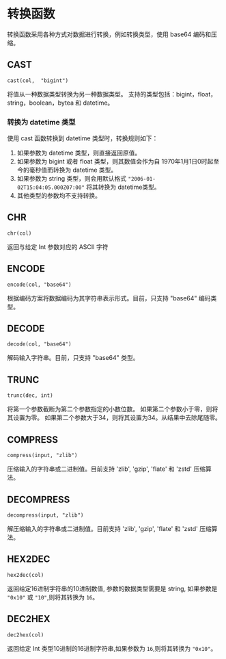 # 转换函数

转换函数采用各种方式对数据进行转换，例如转换类型，使用 base64 编码和压缩。

## CAST

```text
cast(col,  "bigint")
```

将值从一种数据类型转换为另一种数据类型。 支持的类型包括：bigint，float，string，boolean，bytea 和 datetime。

### 转换为 datetime 类型

使用 cast 函数转换到 datetime 类型时，转换规则如下：

1. 如果参数为 datetime 类型，则直接返回原值。
2. 如果参数为 bigint 或者 float 类型，则其数值会作为自 1970年1月1日0时起至今的毫秒值而转换为 datetime 类型。
3. 如果参数为 string 类型，则会用默认格式 `"2006-01-02T15:04:05.000Z07:00"`  将其转换为 datetime类型。
4. 其他类型的参数均不支持转换。

## CHR

```text
chr(col)
```

返回与给定 Int 参数对应的 ASCII 字符

## ENCODE

```text
encode(col, "base64")
```

根据编码方案将数据编码为其字符串表示形式。目前，只支持 "base64" 编码类型。

## DECODE

```text
decode(col, "base64")
```

解码输入字符串。目前，只支持 "base64" 类型。

## TRUNC

```text
trunc(dec, int)
```

将第一个参数截断为第二个参数指定的小数位数。 如果第二个参数小于零，则将其设置为零。 如果第二个参数大于34，则将其设置为34。从结果中去除尾随零。

## COMPRESS

```text
compress(input, "zlib")
```

压缩输入的字符串或二进制值。目前支持 'zlib', 'gzip', 'flate' 和 'zstd' 压缩算法。

## DECOMPRESS

```text
decompress(input, "zlib")
```

解压缩输入的字符串或二进制值。目前支持 'zlib', 'gzip', 'flate' 和 'zstd' 压缩算法。

## HEX2DEC

```text
hex2dec(col)
```

返回给定16进制字符串的10进制数值, 参数的数据类型需要是 string, 如果参数是 `"0x10"` 或 `"10"`,则将其转换为 `16`。

## DEC2HEX

```text
dec2hex(col)
```

返回给定 Int 类型10进制的16进制字符串,如果参数为 `16`,则将其转换为 `"0x10"`。
